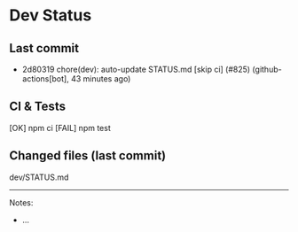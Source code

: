 # Dev Status

## Last commit
- 2d80319 chore(dev): auto-update STATUS.md [skip ci] (#825) (github-actions[bot], 43 minutes ago)
## CI & Tests
[OK] npm ci
[FAIL] npm test

## Changed files (last commit)
dev/STATUS.md

---
Notes:
- ...
